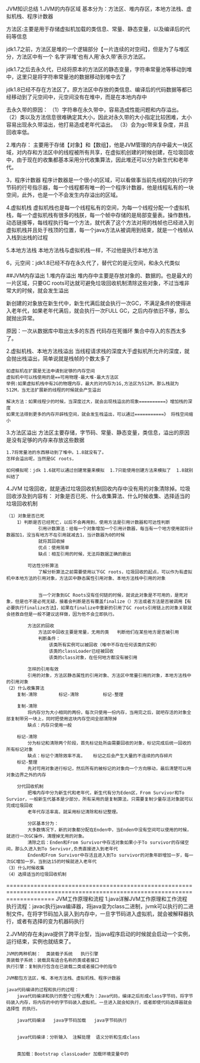 JVM知识总结
1.JVM的内存区域
基本分为：方法区、堆内存区，本地方法栈、虚拟机栈、程序计数器

方法区:主要是用于存储虚拟机加载的类信息、常量、静态变量，以及编译后的代码等信息

jdk1.7之前，方法区是堆的一个逻辑部分【一片连续的对空间】，但是为了与堆区分，方法区中有一个 名字‘非堆’也有人用‘永久带’表示方法区。

jdk1.7之后去永久代，已经将原本的方法区的静态变量，字符串常量池等移动到堆中，这里只是将字符串常量池的数据移动到堆中去了

jdk1.8已经不存在方法区了。原方法区中存放的类信息、编译后的代码数据等都已经移动到了元空间中，元空间没有在堆中，而是在本地内存中

去永久带的原因：
（1）字符串在永久带中，容易造成性能问题和内存溢出。
（2）类以及方法信息很难确定其大小，因此对永久带的大小指定比较困难，太小容易出现永久带溢出，他打易造成老年代溢出。
（3）会为gc带来复杂度，并且回收率低。


2.堆内存：
主要用于存储【对象】和【数组】，他是JVM管理的内存中最大一块区域，对内存和方法区中的线程被所有共享，在虚拟机创建的时候创建，在垃圾回收中，由于现在的收集都基本采用分代收集算法，因此堆还可以分为新生代和老年代。

3，程序计数器
程序计数器是一个很小的区域，可以看做事当前先线程的执行的字节码的行号指示器，每一个线程都有唯一的一个程序计数器，他是线程私有的一块空间，此外，也是一个不会发生内存溢出的区域。

4.虚拟机栈
虚拟机栈也是每一个线程私有的空间，为每一个线程分配一个虚拟机栈，每一个虚拟机栈有很多的栈朕，每一个帧中存储的是局部变量表。操作数栈，动态链接等，每线程执行每一个方法，就代表了这个方法对用的栈帧也已经进入到虚拟机栈并且处于栈顶的位置，每一个java方法从被调用到结束，就是一个栈帧从入栈到出栈的过程

5.本地方法栈
本地方法栈与虚拟机栈一样，不过他是执行本地方法

6，元空间：jdk1.8已经不存在永久代了，替代它的是元空间，和永久代类似

##JVM内存溢出
1.堆内存溢出
堆内存中主要是存放对象的、数据的。也是最大的一片区域，只要GC roots可达就可避免垃圾回收机制清除这些对象，不过当堆非常大的时候，就会发生溢出

新创建的对象放在新生代中，新生代满后就会执行一次GC，不满足条件的使得进入老年代，如果老年代满后，就会执行一次FULL GC，之后内存依旧不够，那么就抛出异常。

原因：一次从数据库中取出太多的东西  代码存在死循环  集合中存入的东西太多了。 

2.虚拟机栈、本地方法栈溢出
    当线程请求栈的深度大于虚拟机所允许的深度，就会抛出栈溢出，简单说就是栈帧的个数太多了

    如虚拟机在扩展是无法申请到足够的内存空间
    虚拟机中可以栈使用的是==可用物理-最大堆-最大方法区
    举例:如果虚拟机栈中有2G的物理内存，最大的对内存为1G,方法区为512M，那么栈就为512M，当无法扩展新的线程的时候就会产生溢出

    解决方法：如果线程少的时候，当深度过大，就会出现栈溢出的现象==========》增加栈的深度
    如果无法得到更多的内存开辟栈空间，就会发生栈溢出，可以通过===========》 将栈空间缩小


3.方法区溢出
    方法区主要存储，字节码、常量、静态变量，类信息，溢出的原因是没有足够的内存来存放这些数据

    1.7将常量池的东西移动到了堆中。1.8就没有了。
    怎样会溢出呢，当然是GC roots，

    如何模拟呢：jdk 1.6就可以通过创建常量来模拟  1.7只能使用创建方法来模拟了  1.8就别纠结了

4.JVM
    垃圾回收，就是通过垃圾回收机制回收内存中没有用的对象清除掉。垃圾回收涉及到内容有：
        对象是否已死、什么收集算法、什么时候收集、选择适当的垃圾回收机制

    （1）对象是否已死
        1）判断是否已经死亡，以后不会再用到，使用方法是引用计数器和可达性判断
                引用计数算法：给每一个对象增加一个引用计数器，每当有一个地方使用就将计数器加1，没当有地方不在引用就减去1，当计数器为0的时候
                就将其回收掉
                优点：使用简单
                缺点：相互引用的时候，无法将数据正确的删出

            可达性分析算法
                了解分析算法之前需要使用以下GC roots，垃圾回收的起点，可以作为有虚拟机中本地方法的引用对象，方法区中静态属性引用对象、本地方法栈中引用的对象


                当一个对象到GC Roots没有任何链的时候，就说此对象是不可用的，是死对象，但是也不是必死无疑，接着会判断是否有覆盖finalize（）方法或者方法是否被调用【有必要执行finalize方法】，如果在finalize中重新的引用了GC roots引用链上的对象关联就会拯救自但是一般不建议这样做，因为他不会立即执行。

            方法区的回收
                方法区中回收主要是常量，无用的类   判断他们在某些地方是否被引用
                判断条件：
                    该类所有实例可以被回收（堆中不存在任何该类的实例）
                    该类的classLoader已经被回收
                    该类的class对象，在任何地方都没有被引用

            怎样的引用有效
            引用的对象，方法区静态属性的引用对象、方法区中常量引用的对象，本地方法栈中的引用对象
    （2）什么收集算法
        复制-清除        标记-清除         标记-整理

        复制-清除
            将内存分为大小相同的两份，每次只使用一份内存，当用完之后，就吧存活的对象全部复制带另一块上，同时把使用这块内存空间全部清除掉
            缺点：内存只使用一般

        标记-清除
            分为标记和清除两个阶段，首先标记处所由需要回收的对象，标记完成后统一回收的所有标记对象
            缺点：标记个清除效率不高，   标记之后会产生大量的不连续的内存碎片
        标记-整理
            先对可用对象进行标记，然后所有的被标记的对象向一个方向移动，最后清楚可以用对象边界之外的内存

        分代回收机制
            把堆内存中分为新生代和老年代，新生代有分为Eden区，From Survivor和To Survior，一般新生代基本是少部分，所有采用的是复制算法，只需要复制少量存活对象就可以完成垃圾回收
            老年代存活率高，就采用标记清除和标记整理。

            分区基本分为：
            大多数情况下，新的对象都分配在Enden中，当Enden中没有空间可以使用的时候，就进行一次GC操作，清理掉无用的对象。
            清除之后：Enden和From Survivor中存活对象如果小于To survivor的存储空间，那么久进入到To Servivor,负责直接进入到老年代
            Enden和From Survivor中存活且进入到To survivor的对象年龄增加一岁，每一次GC增加一岁。当到达15的时候就进入老年代
    （3）什么时候收集
    （4）选择适当的垃圾回收机制






==========================================================================================================================
JVM工作原理和流程
1.java详解JVM工作原理和工作流程
执行流程：javac执行java编译器，将java变为class二进制，jvmk可以执行的二进制文件。在将字节码加入装入到内存中，一旦字节码进入虚拟机，就会被解释器执行，或者有选择的变为机器码执行

2.JVM的存在未java提供了跨平台型，当java程序启动的时候就会启动一个实例，运行结束，实例也就结束了。

    JVM的两种机制：  类装载子系统   执行引擎
    类装载子系统：装载具有适合名称的类或者接口
    执行引擎：复制执行包含在已装载二类或者接口中的指令

    JVM都包方法区，堆、本地方法栈、虚拟机栈、程序计数器

    java代码编译的过程和执行的过程：
        java代码编译和执行的整个过程大概为：Java代码，编译之后形成class字节码，将字节码装入内存，将内存的中的字节码装入虚拟机，一旦进入就会知执行，或者即使代码选择器就会选择性 的执行。

        java代码编译   java字节码加载   java字节码执行


        java代码编译：分析输入  注解处理  语义分析和生成class  


        类加载：Bootstrap classLoader 加载环境变量中的



































